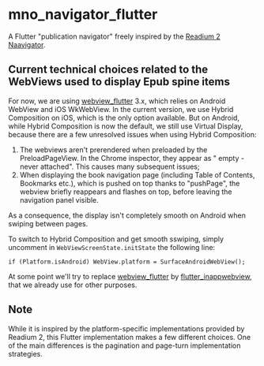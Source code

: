 # mno_navigator_flutter

A Flutter "publication navigator" freely inspired by
the [Readium 2 Naavigator](https://readium.org/technical/r2-navigator-architecture/).

## Current technical choices related to the WebViews used to display Epub spine items

For now, we are using [webview_flutter](https://pub.dev/packages/webview_flutter) 3.x, which relies on Android WebView and iOS WkWebView. In the current version, we
use Hybrid Composition on iOS, which is the only option available. But on Android, while Hybrid Composition is now the default, we still use Virtual Display, because
there are a few unresolved issues when using Hybrid Composition:

1. The webviews aren't prerendered when preloaded by the PreloadPageView. In the Chrome inspector, they appear as "
   empty - never attached". This causes many subsequent issues;
2. When displaying the book navigation page (including Table of Contents, Bookmarks etc.), which is pushed on top thanks to "pushPage", the webview briefly reappears and
   flashes on top, before leaving the navigation panel visible.

As a consequence, the display isn't completely smooth on Android when swiping between pages. 

To switch to Hybrid Composition and get smooth sswiping, simply uncomment in `WebViewScreenState.initState` the following line:
```
if (Platform.isAndroid) WebView.platform = SurfaceAndroidWebView();
```
At some point we'll try to replace [webview_flutter](https://pub.dev/packages/webview_flutter) by [flutter_inappwebview](https://pub.dev/packages/flutter_inappwebview), that we already use for other purposes.

## Note

While it is inspired by the platform-specific implementations provided by Readium 2, this Flutter implementation makes a
few different choices. One of the main differences is the pagination and page-turn implementation strategies. 